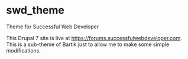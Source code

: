 # swd_theme
Theme for Successful Web Developer

This Drupal 7 site is live at https://forums.successfulwebdeveloper.com. This is a sub-theme of Bartik just to allow me to make some simple modifications.
